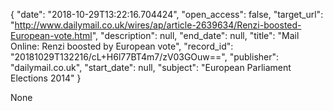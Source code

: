 {
  "date": "2018-10-29T13:22:16.704424", 
  "open_access": false, 
  "target_url": "http://www.dailymail.co.uk/wires/ap/article-2639634/Renzi-boosted-European-vote.html", 
  "description": null, 
  "end_date": null, 
  "title": "Mail Online: Renzi boosted by European vote", 
  "record_id": "20181029T132216/cL+H6l77BT4m7/zV03GOuw==", 
  "publisher": "dailymail.co.uk", 
  "start_date": null, 
  "subject": "European Parliament Elections 2014"
}

None